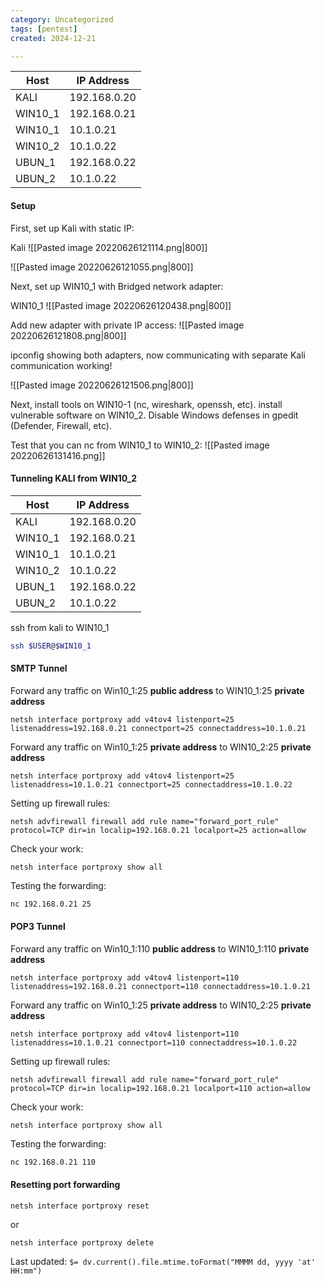 ```yaml
---
category: Uncategorized
tags: [pentest]
created: 2024-12-21

---
```

| Host | IP Address |  
| ----------- | ----------- |  
| KALI | 192.168.0.20 |  
| WIN10_1 | 192.168.0.21 |
| WIN10_1 | 10.1.0.21 |  
| WIN10_2 | 10.1.0.22 |  
| UBUN_1 | 192.168.0.22 |
| UBUN_2 | 10.1.0.22 |

#### Setup
First, set up Kali with static IP:

Kali
![[Pasted image 20220626121114.png|800]]

![[Pasted image 20220626121055.png|800]]

Next, set up WIN10_1 with Bridged network adapter:

WIN10_1
![[Pasted image 20220626120438.png|800]]

Add new adapter with private IP access:
![[Pasted image 20220626121808.png|800]]

ipconfig showing both adapters, now communicating with separate Kali communication working!

![[Pasted image 20220626121506.png|800]]

Next, install tools on WIN10-1 (nc, wireshark, openssh, etc).
install vulnerable software on WIN10_2.
Disable Windows defenses in gpedit (Defender, Firewall, etc).

Test that you can nc from WIN10_1 to WIN10_2:
![[Pasted image 20220626131416.png]]

#### Tunneling KALI from WIN10_2

| Host | IP Address |  
| ----------- | ----------- |  
| KALI | 192.168.0.20 |  
| WIN10_1 | 192.168.0.21 |
| WIN10_1 | 10.1.0.21 |  
| WIN10_2 | 10.1.0.22 |  
| UBUN_1 | 192.168.0.22 |
| UBUN_2 | 10.1.0.22 |

ssh from kali to WIN10_1
```bash - kali
ssh $USER@$WIN10_1
```

#### SMTP Tunnel
Forward any traffic on Win10_1:25 **public address** to WIN10_1:25 **private address**
```command prompt - target
netsh interface portproxy add v4tov4 listenport=25 listenaddress=192.168.0.21 connectport=25 connectaddress=10.1.0.21
```

Forward any traffic on Win10_1:25 **private address** to WIN10_2:25 **private address**
```command prompt - target
netsh interface portproxy add v4tov4 listenport=25 listenaddress=10.1.0.21 connectport=25 connectaddress=10.1.0.22
```

Setting up firewall rules:
```command prompt - target
netsh advfirewall firewall add rule name="forward_port_rule" protocol=TCP dir=in localip=192.168.0.21 localport=25 action=allow
```

Check your work:
```command prompt - target
netsh interface portproxy show all
```

Testing the forwarding:
```bash - kali
nc 192.168.0.21 25
```

#### POP3 Tunnel
Forward any traffic on Win10_1:110 **public address** to WIN10_1:110 **private address**
```command prompt - target
netsh interface portproxy add v4tov4 listenport=110 listenaddress=192.168.0.21 connectport=110 connectaddress=10.1.0.21
```

Forward any traffic on Win10_1:25 **private address** to WIN10_2:25 **private address**
```command prompt - target
netsh interface portproxy add v4tov4 listenport=110 listenaddress=10.1.0.21 connectport=110 connectaddress=10.1.0.22
```

Setting up firewall rules:
```command prompt - target
netsh advfirewall firewall add rule name="forward_port_rule" protocol=TCP dir=in localip=192.168.0.21 localport=110 action=allow
```

Check your work:
```command prompt - target
netsh interface portproxy show all
```

Testing the forwarding:
```bash - kali
nc 192.168.0.21 110
```

#### Resetting port forwarding
```command prompt - target
netsh interface portproxy reset 
```

or 

```command prompt - target
netsh interface portproxy delete
```


Last updated: `$= dv.current().file.mtime.toFormat("MMMM dd, yyyy 'at' HH:mm")`

